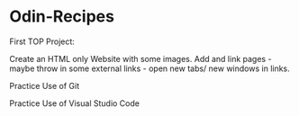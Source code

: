 # Odin-Recipes

First TOP Project:

Create an HTML only Website with some images. Add and link pages - maybe throw in some external links - open new tabs/ new windows in links.

Practice Use of Git

Practice Use of Visual Studio Code